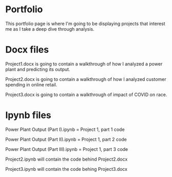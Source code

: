 # Portfolio

This portfolio page is where I'm going to be displaying projects that interest me as I take a deep dive through analysis. 

# Docx files

Project1.docx is going to contain a walkthrough of how I analyzed a power plant and predicting its output. 

Project2.docx is going to contain a walkthrough of how I analyzed customer spending in online retail. 

Project3.docx is going to contain a walkthrough of impact of COVID on race.

# Ipynb files

Power Plant Output (Part I).ipynb = Project 1, part 1 code

Power Plant Output (Part II).ipynb = Project 1, part 2 code

Power Plant Output (Part III).ipynb = Project 1, part 3 code 

Project2.ipynb will contain the code behind Project2.docx

Project3.ipynb will contain the code behing Project3.docx
